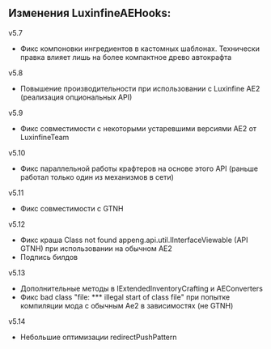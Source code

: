 **Изменения LuxinfineAEHooks:**
---
v5.7
- Фикс компоновки ингредиентов в кастомных шаблонах. Технически правка влияет лишь на более компактное древо автокрафта

v5.8
- Повышение производительности при использовании с Luxinfine AE2 (реализация опциональных API)

v5.9
- Фикс совместимости с некоторыми устаревшими версиями AE2 от LuxinfineTeam

v5.10
- Фикс параллельной работы крафтеров на основе этого API (раньше работал только один из механизмов в сети)

v5.11
- Фикс совместимости с GTNH

v5.12
- Фикс краша Class not found appeng.api.util.IInterfaceViewable (API GTNH) при использовании на обычном AE2
- Подпись билдов

v5.13
- Дополнительные методы в IExtendedInventoryCrafting и AEConverters
- Фикс bad class "file: *** illegal start of class file" при попытке компиляции мода с обычным Ae2 в зависимостях (не GTNH)

v5.14
- Небольшие оптимизации redirectPushPattern